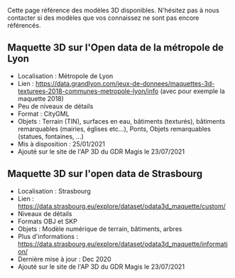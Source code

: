 Cette page référence des modèles 3D disponibles. N'hésitez pas à nous contacter si des modèles que vos connaissez ne sont pas encore référencés.

## Maquette 3D sur l'Open data de la métropole de Lyon
  * Localisation : Métropole de Lyon  
  * Lien : https://data.grandlyon.com/jeux-de-donnees/maquettes-3d-texturees-2018-communes-metropole-lyon/info (avec pour exemple la maquette 2018)
  * Peu de niveaux de détails
  * Format : CityGML
  * Objets : Terrain (TIN), surfaces en eau, bâtiments (texturés), bâtiments remarquables (mairies, églises etc…), Ponts, Objets remarquables (statues, fontaines, ...)
  * Mis à disposition : 25/01/2021
  * Ajouté sur le site de l'AP 3D du GDR Magis le 23/07/2021

## Maquette 3D sur l'open data de Strasbourg
  * Localisation : Strasbourg
  * Lien : https://data.strasbourg.eu/explore/dataset/odata3d_maquette/custom/
  * Niveaux de détails
  * Formats OBJ et SKP
  * Objets : Modèle numérique de terrain, bâtiments, arbres
  * Plus d'informations : https://data.strasbourg.eu/explore/dataset/odata3d_maquette/information/ 
  * Dernière mise à jour : Dec 2020
  * Ajouté sur le site de l'AP 3D du GDR Magis le 23/07/2021
